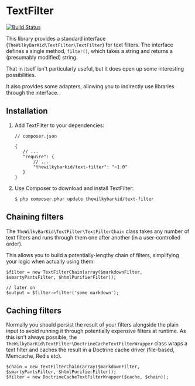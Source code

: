 TextFilter
==========

[![Build Status](https://travis-ci.org/thewilkybarkid/text-filter.png?branch=master)](https://travis-ci.org/thewilkybarkid/text-filter)

This library provides a standard interface (`TheWilkyBarKid\TextFilter\TextFilter`) for text filters. The interface defines a single method, `filter()`, which takes a string and returns a (presumably modified) string.

That in itself isn't particularly useful, but it does open up some interesting possibilities.

It also provides some adapters, allowing you to indirectly use libraries through the interface.

Installation
------------

 1. Add TextFilter to your dependencies:

        // composer.json

        {
           // ...
           "require": {
               // ...
               "thewilkybarkid/text-filter": "~1.0"
           }
        }

 2. Use Composer to download and install TextFilter:

        $ php composer.phar update thewilkybarkid/text-filter

Chaining filters
----------------

The `TheWilkyBarKid\TextFilter\TextFilterChain` class takes any number of text filters and runs through them one after another (in a user-controlled order).

This allows you to build a potentially-lengthy chain of filters, simplifying your logic when actually using them:

    $filter = new TextFilterChain(array($markdownFilter, $smartyPantsFilter, $htmlPurifierFilter));

    // later on
    $output = $filter->filter('some markdown');

Caching filters
---------------

Normally you should persist the result of your filters alongside the plain input to avoid running it through potentially expensive filters at runtime. As this isn't always possible, the `TheWilkyBarKid\TextFilter\DoctrineCacheTextFilterWrapper` class wraps a text filter and caches the result in a Doctrine cache driver (file-based, Memcache, Redis etc).

    $chain = new TextFilterChain(array($markdownFilter, $smartyPantsFilter, $htmlPurifierFilter));
    $filter = new DoctrineCacheTextFilterWrapper($cache, $chain));
